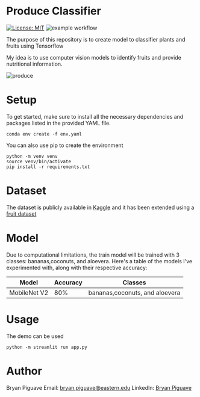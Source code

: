 # Produce Classifier
[![License: MIT](https://img.shields.io/badge/License-MIT-yellow.svg)](https://opensource.org/licenses/MIT)
![example workflow](https://github.com/github/docs/actions/workflows/main.yml/badge.svg)

The purpose of this repository 
is to create model to classifier plants and fruits using Tensorflow

My idea is to use computer vision models to identify fruits and provide nutritional information.

![produce](https://c1.wallpaperflare.com/preview/561/447/715/produce-fruits-vegetables-farmer-s-market.jpg)

# Setup

To get started, make sure to install all the necessary dependencies and packages listed in the provided YAML file.


```
conda env create -f env.yaml

```


You can also use pip to create the environment
```
python -m venv venv 
source venv/bin/activate
pip install -r requirements.txt
```


# Dataset

The dataset is publicly available in [Kaggle](https://www.kaggle.com/datasets/yudhaislamisulistya/plants-type-datasets)
and it has been extended using a [fruit dataset](https://www.kaggle.com/datasets/moltean/fruits)


# Model 
Due to computational limitations, the train model will be trained with 3 classes: bananas,coconuts, and aloevera.
Here's a table of the models I've experimented with, along with their respective accuracy:

| Model  | Accuracy |  Classes |
| ------------- | ------------- |  ------------- |
| MobileNet V2  | 80%  | bananas,coconuts, and aloevera |


# Usage 

The demo can be used 
```
python -m streamlit run app.py
```

# Author 
Bryan Piguave
Email: bryan.piguave@eastern.edu
LinkedIn: [Bryan Piguave](https://www.linkedin.com/in/bryan-piguave-llano/)
